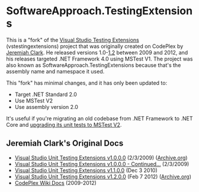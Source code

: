 # SoftwareApproach.TestingExtensions
This is a "fork" of the [Visual Studio Testing Extensions](https://archive.codeplex.com/?p=vstestingextensions)
(vstestingextensions) project that was originally created on CodePlex by [Jeremiah Clark](https://twitter.com/JeremiahClark). He released versions 1.0-[1.2](https://www.nuget.org/packages/VisualStudioTestingExtensions) between 2009 and 2012, and his releases targeted .NET Framework 4.0 using MSTest V1. The project was also known as SoftwareApproach.TestingExtensions because that's the assembly name and namespace it used.

This "fork" has minimal changes, and it has only been updated to:
* Target .NET Standard 2.0
* Use MSTest V2
* Use assembly version 2.0

It's useful if you're migrating an old codebase from .NET Framework to .NET Core and [upgrading its unit tests to MSTest V2](https://devblogs.microsoft.com/devops/upgrade-to-mstest-v2/).

## Jeremiah Clark's Original Docs
* [Visual Studio Unit Testing Extensions v1.0.0.0](https://docs.microsoft.com/en-us/archive/blogs/miah/visual-studio-unit-testing-extensions-v1-0-0-0) (2/3/2009) ([Archive.org](https://web.archive.org/web/20140423213905/http://blogs.msdn.com/b/miah/archive/2009/02/03/visual-studio-unit-testing-extensions-v1-0-0-0.aspx))
* [Visual Studio Unit Testing Extensions v1.0.0.0 - Continued...](https://docs.microsoft.com/en-us/archive/blogs/miah/visual-studio-unit-testing-extensions-v1-0-0-0-continued) (2/3/2009)
* [Visual Studio Unit Testing Extensions v1.1.0.0](https://docs.microsoft.com/en-us/archive/blogs/miah/visual-studio-unit-testing-extensions-v1-1-0-0) (Dec 3 2010)
* [Visual Studio Unit Testing Extensions v1.2.0.0](https://docs.microsoft.com/en-us/archive/blogs/miah/visual-studio-unit-testing-extensions-v1-2-0-0) (Feb 7 2012) ([Archive.org](https://web.archive.org/web/20140423213926/http://blogs.msdn.com/b/miah/archive/2012/02/07/visual-studio-unit-testing-extensions-v1-2-0-0.aspx))
* [CodePlex Wiki Docs](CodePlex/wiki/downloadWiki/docs) (2009-2012)